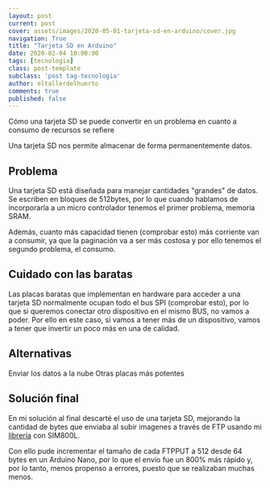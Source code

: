 ```yaml
---
layout: post
current: post
cover: assets/images/2020-05-01-tarjeta-sd-en-arduino/cover.jpg
navigation: True
title: "Tarjeta SD en Arduino"
date: 2020-02-04 10:00:00
tags: [tecnologia]
class: post-template
subclass: 'post tag-tecnologia'
author: eltallerdelhuerto
comments: true
published: false
---
```


Cómo una tarjeta SD se puede convertir en un problema en cuanto a consumo de recursos se refiere

Una tarjeta SD nos permite almacenar de forma permanentemente datos.

## Problema
Una tarjeta SD está diseñada para manejar cantidades "grandes" de datos. 
Se escriben en bloques de 512bytes, por lo que cuando hablamos de incorporarla a un micro controlador tenemos el primer problema, memoria SRAM.

Además, cuanto más capacidad tienen (comprobar esto) más corriente van a consumir, ya que la paginación va a ser más costosa y por ello tenemos el segundo problema, el consumo.

## Cuidado con las baratas
Las placas baratas que implementan en hardware para acceder a una tarjeta SD normalmente ocupan todo el bus SPI (comprobar esto), por lo que si queremos conectar otro dispositivo en el mismo BUS, no vamos a poder. Por ello en este caso, si vamos a tener más de un dispositivo, vamos a tener que invertir un poco más en una de calidad.

## Alternativas
Enviar los datos a la nube
Otras placas más potentes

## Solución final
En mi solución al final descarté el uso de una tarjeta SD, mejorando la cantidad de bytes que enviaba al subir imagenes a través de FTP usando mi [librería](https://github.com/carrascoacd/ArduinoSIM800L) con SIM800L.

Con ello pude incrementar el tamaño de cada FTPPUT a 512 desde 64 bytes en un Arduino Nano, por lo que el envío fue un 800% más rápido y, por lo tanto, menos propenso a errores, puesto que se realizaban muchas menos.